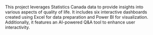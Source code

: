 This project leverages Statistics Canada data to provide insights into various aspects of quality of life. It includes six interactive dashboards created using Excel for data preparation and Power BI for visualization. Additionally, it features an AI-powered Q&A tool to enhance user interactivity.
